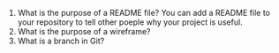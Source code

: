 1. What is the purpose of a README file?
You can add a README file to your repository to tell other poeple why your project is useful.
1. What is the purpose of a wireframe?
1. What is a branch in Git?
